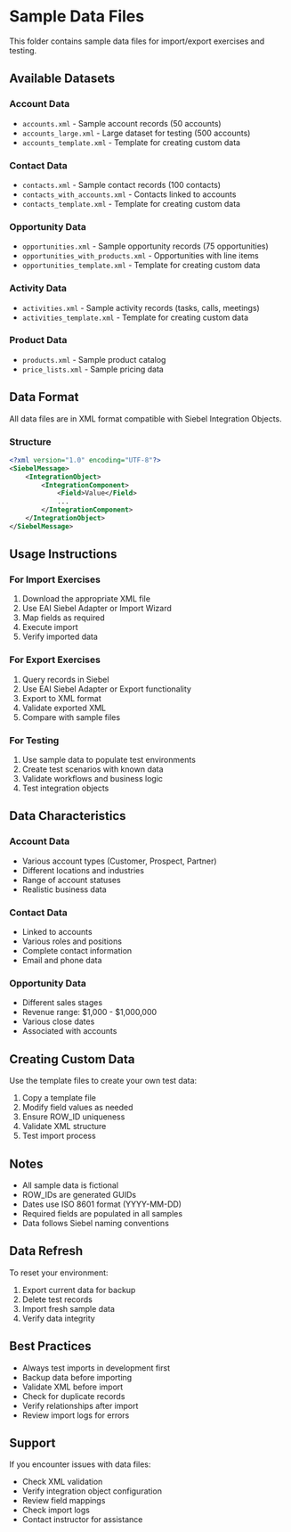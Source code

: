 # Sample Data Files

This folder contains sample data files for import/export exercises and testing.

## Available Datasets

### Account Data
- `accounts.xml` - Sample account records (50 accounts)
- `accounts_large.xml` - Large dataset for testing (500 accounts)
- `accounts_template.xml` - Template for creating custom data

### Contact Data
- `contacts.xml` - Sample contact records (100 contacts)
- `contacts_with_accounts.xml` - Contacts linked to accounts
- `contacts_template.xml` - Template for creating custom data

### Opportunity Data
- `opportunities.xml` - Sample opportunity records (75 opportunities)
- `opportunities_with_products.xml` - Opportunities with line items
- `opportunities_template.xml` - Template for creating custom data

### Activity Data
- `activities.xml` - Sample activity records (tasks, calls, meetings)
- `activities_template.xml` - Template for creating custom data

### Product Data
- `products.xml` - Sample product catalog
- `price_lists.xml` - Sample pricing data

## Data Format

All data files are in XML format compatible with Siebel Integration Objects.

### Structure
```xml
<?xml version="1.0" encoding="UTF-8"?>
<SiebelMessage>
    <IntegrationObject>
        <IntegrationComponent>
            <Field>Value</Field>
            ...
        </IntegrationComponent>
    </IntegrationObject>
</SiebelMessage>
```

## Usage Instructions

### For Import Exercises

1. Download the appropriate XML file
2. Use EAI Siebel Adapter or Import Wizard
3. Map fields as required
4. Execute import
5. Verify imported data

### For Export Exercises

1. Query records in Siebel
2. Use EAI Siebel Adapter or Export functionality
3. Export to XML format
4. Validate exported XML
5. Compare with sample files

### For Testing

1. Use sample data to populate test environments
2. Create test scenarios with known data
3. Validate workflows and business logic
4. Test integration objects

## Data Characteristics

### Account Data
- Various account types (Customer, Prospect, Partner)
- Different locations and industries
- Range of account statuses
- Realistic business data

### Contact Data
- Linked to accounts
- Various roles and positions
- Complete contact information
- Email and phone data

### Opportunity Data
- Different sales stages
- Revenue range: $1,000 - $1,000,000
- Various close dates
- Associated with accounts

## Creating Custom Data

Use the template files to create your own test data:

1. Copy a template file
2. Modify field values as needed
3. Ensure ROW_ID uniqueness
4. Validate XML structure
5. Test import process

## Notes

- All sample data is fictional
- ROW_IDs are generated GUIDs
- Dates use ISO 8601 format (YYYY-MM-DD)
- Required fields are populated in all samples
- Data follows Siebel naming conventions

## Data Refresh

To reset your environment:

1. Export current data for backup
2. Delete test records
3. Import fresh sample data
4. Verify data integrity

## Best Practices

- Always test imports in development first
- Backup data before importing
- Validate XML before import
- Check for duplicate records
- Verify relationships after import
- Review import logs for errors

## Support

If you encounter issues with data files:
- Check XML validation
- Verify integration object configuration
- Review field mappings
- Check import logs
- Contact instructor for assistance
